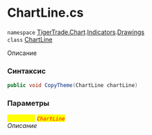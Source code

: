 
# ChartLine.cs
`namespace` [TigerTrade.Chart](../../../../../TigerTrade.Chart.md).[Indicators](../../../../../TigerTrade.Chart/Indicators.md).[Drawings](../../../../../TigerTrade.Chart/Indicators/Drawings.md)  
    `class` [ChartLine](../../ChartLine.cs.md)

Описание

### Синтаксис
```csharp
public void CopyTheme(ChartLine chartLine)
```

### Параметры  
<mark style="color:yellow;">`chartLine`</mark> <mark style="color:red;">*`ChartLine`*</mark>  
 *Описание*  
  

                    
                    